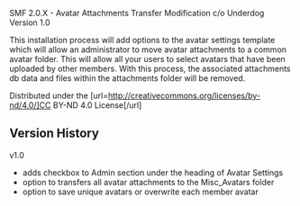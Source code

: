 SMF 2.0.X - Avatar Attachments Transfer Modification c/o Underdog
Version 1.0


This installation process will add options to the avatar settings template
which will allow an administrator to move avatar attachments to a common avatar folder.
This will allow all your users to select avatars that have been uploaded by other members.
With this process, the associated attachments db data and files within the attachments folder will be removed.

Distributed under the [url=http://creativecommons.org/licenses/by-nd/4.0/]CC BY-ND 4.0 License[/url]

Version History
---------------

v1.0
+ adds checkbox to Admin section under the heading of Avatar Settings
+ option to transfers all avatar attachments to the Misc_Avatars folder
+ option to save unique avatars or overwrite each member avatar
